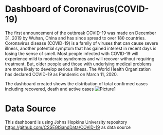 # Dashboard of Coronavirus(COVID-19)

The first announcement of the outbreak COVID-19 was made on December 31, 2019 by Wuhan, China and has since spread to over 180 countries. Coronavirus disease (COVID-19) is a family of viruses that can cause severe illness, another potential symptom that has gained interest in recent days is losing the sense of smell. Most people infected with COVID-19 will experience mild to moderate syndromes and will recover without requiring treatment. But, older people and those with underlying medical problems are more likely to develop serious illness.
The World Health Organization has declared COVID-19 as Pandemic on March 11, 2020. 

The dashboard created shows the distribution of total confirmed cases including recovered, death and active cases 
![Picture1](https://user-images.githubusercontent.com/43942029/80994980-85df2680-8e0b-11ea-942c-749f26fddc90.png)

# Data Source 

This dashboard is using Johns Hopkins University repository https://github.com/CSSEGISandData/COVID-19 as data source
